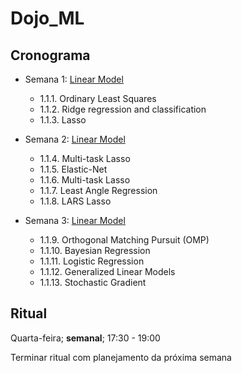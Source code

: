 # Dojo_ML



## Cronograma
* Semana 1: [Linear Model](https://scikit-learn.org/stable/modules/linear_model.html)
    * 1.1.1. Ordinary Least Squares
    * 1.1.2. Ridge regression and classification
    * 1.1.3. Lasso

* Semana 2: [Linear Model](https://scikit-learn.org/stable/modules/linear_model.html)
    * 1.1.4. Multi-task Lasso
    * 1.1.5. Elastic-Net 
    * 1.1.6. Multi-task Lasso 
    * 1.1.7. Least Angle Regression
    * 1.1.8. LARS Lasso
    
* Semana 3: [Linear Model](https://scikit-learn.org/stable/modules/linear_model.html)
    * 1.1.9. Orthogonal Matching Pursuit (OMP)
    * 1.1.10. Bayesian Regression
    * 1.1.11. Logistic Regression
    * 1.1.12. Generalized Linear Models
    * 1.1.13. Stochastic Gradient

## Ritual 

Quarta-feira; **semanal**; 17:30 - 19:00 

Terminar ritual com planejamento da próxima semana 